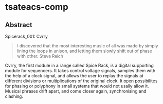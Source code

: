 # tsateacs-comp

## Abstract

Spicerack_001: Cvrry

> I discovered that the most interesting music of all was made by simply lining the loops in unison, and letting them slowly shift out of phase with other.
Steve Reich

Cvrry, the first module in a range called Spice Rack, is a digital supporting module for sequencers. It takes control voltage signals, samples them with the help of a clock signal, and allows the user to replay the signals at different divisions or multiplications of the original clock. It open possibilites for phasing or polyphony in small systems that would not usally allow it. Musical phrases drift apart, and come closer again, synchronising and clashing.
